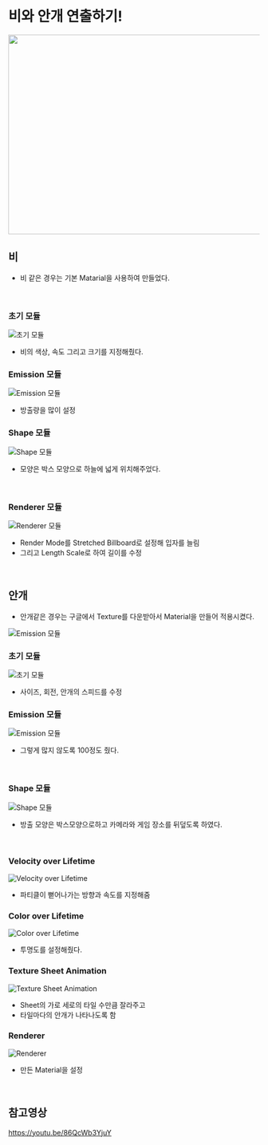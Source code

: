 비와 안개 연출하기!
========


<img src="https://postfiles.pstatic.net/MjAyMjA3MTFfNTEg/MDAxNjU3NTQxODA5NDg2.RzvDk73ZfFK5ehEZB5XcpaNmoHbaJPDNIhq9ROB8hXog.OARpUa9phQNSFABdC24F3m7KllyWhGxrXr0w7zMEOoQg.GIF.rnlgus1126/Fog_Rain.gif?type=w773" width="600" height="400" />

비
-----
- 비 같은 경우는 기본 Matarial을 사용하여 만들었다.

​

### 초기 모듈
![초기 모듈](https://postfiles.pstatic.net/MjAyMjA3MTFfMzYg/MDAxNjU3NTQyMTQwMjQy.b6rVYpRkjOhnhGQKw6CrKr7bVWfCARzEsGY09oEFLLcg.jWpUdT8gw5L0niI0E54pp3l7A_We4lOr3TFduyT0ke8g.PNG.rnlgus1126/image.png?type=w773)
- 비의 색상, 속도 그리고 크기를 지정해줬다.



### Emission 모듈

![Emission 모듈](https://postfiles.pstatic.net/MjAyMjA3MTFfMTIx/MDAxNjU3NTQyMjkxMzU4.y4sw7-jSfHa-VKZNTLUOJhn7tjAZ3kJ5HxmxcZvAVJ0g.tIJ1D0Or3DNHxYwA4AoNUa9SkyEerqMZyLfAsvt6tFYg.PNG.rnlgus1126/image.png?type=w773)
- 방출량을 많이 설정



### Shape 모듈
![Shape 모듈](https://postfiles.pstatic.net/MjAyMjA3MTFfOTcg/MDAxNjU3NTQyMzI2NjQ3.y2gkQiVlv_1c1aolVxDCQhlPutrb0UKvAjSK96ul6vQg.DM1kbJHWJJCIuQ_hdZNRPddbvjFNQsT2LputARM5ejgg.PNG.rnlgus1126/image.png?type=w773)

- 모양은 박스 모양으로 하늘에 넓게 위치해주었다.

​
### Renderer 모듈
![Renderer 모듈](https://postfiles.pstatic.net/MjAyMjA3MTFfNDEg/MDAxNjU3NTQyNDQ5NjY3.94AzqdJBIK2oqoDkiJzo0rgpC7TMwmQg1acwggsPpSUg.bUxyWhQNoW4QHdNISKfAFqT3XrdadVOmP68cVLFTNXAg.PNG.rnlgus1126/image.png?type=w773)
- Render Mode를 Stretched Billboard로 설정해 입자를 늘림
- 그리고 Length Scale로 하여 길이를 수정

​



안개
------
- 안개같은 경우는 구글에서 Texture를 다운받아서 Material을 만들어 적용시켰다.

![Emission 모듈](https://postfiles.pstatic.net/MjAyMjA3MTFfNzMg/MDAxNjU3NTQyODY5NDkz.gWzB9v0wrMCxJ6Edx8yxUi7pLqFQSr9A6y8HVRTJCVEg.dKAquSODareeUWZQRPI9L2_XAH3yMr9iapiSZI-FffQg.PNG.rnlgus1126/image.png?type=w773)

### 초기 모듈

![초기 모듈](https://postfiles.pstatic.net/MjAyMjA3MTFfMjA3/MDAxNjU3NTQyNzgyNjAy.sl9M2s3c9acb2Evi5vha7G937D3LoIs8RWeJVgHdNKEg.FbsnOhhtTZcEAgiL-HO_s9AvRqfJSHjer9IWuDXezQcg.PNG.rnlgus1126/image.png?type=w773)
- 사이즈, 회전, 안개의 스피드를 수정


### Emission 모듈
![Emission 모듈](https://postfiles.pstatic.net/MjAyMjA3MTFfMjkx/MDAxNjU3NTQyOTk4MjI4.kL8FXnPEkUq8MZ_yNcjaqkV7sTRWH2gzbmclpt3JJ8gg.HNI-S3sHfn4lyd6O7QgWNjbX49jbXrgtpjm6E_k3orcg.PNG.rnlgus1126/image.png?type=w773)
- 그렇게 많지 않도록 100정도 줬다.

​
### Shape 모듈
![Shape 모듈](https://postfiles.pstatic.net/MjAyMjA3MTFfNTEg/MDAxNjU3NTQzMDI2MTk3.4qdkHlLE_U1VTuG423PXnVTOlh1VM_cQoj15LeYPVfgg.8lDE7cT70dtHkfUK2toiDvPvuEOYkzfNtRPiIl3f2GIg.PNG.rnlgus1126/image.png?type=w773)

- 방출 모양은 박스모양으로하고 카메라와 게임 장소를 뒤덮도록 하였다.

​
### Velocity over Lifetime

![Velocity over Lifetime](https://postfiles.pstatic.net/MjAyMjA3MTFfMjMz/MDAxNjU3NTQzMTY4NTkw._iRw1x9aAwUHUrhtahbxaiDlM9aHB5TikpK4peFi_Yog.Dru6NLhDRU_n7B7q7wAPj_mFlrJs0uOaELyY0iouxksg.PNG.rnlgus1126/image.png?type=w773)
- 파티클이 뻗어나가는 방향과 속도를 지정해줌


### Color over Lifetime
![Color over Lifetime](https://postfiles.pstatic.net/MjAyMjA3MTFfNCAg/MDAxNjU3NTQzMjM1MzA2.9bzmvw6BbmEbsc09bpgNcepWkCghsrj_ENZ0-djFXXEg.dpuMBbQvd1oDZP4igwEopTKMWcacSgGDz1pRpV8foqog.PNG.rnlgus1126/image.png?type=w773)

- 투명도를 설정해줬다.


### Texture Sheet Animation
![Texture Sheet Animation](https://postfiles.pstatic.net/MjAyMjA3MTFfMTQ2/MDAxNjU3NTQzMjc0ODQw.fuXVcza4UdpE_hqp4RyniVs6iQZOnWcaTdnhVcQlSZYg.VcsgIsggK3FxCtF_6Gp6NScapVcnT13xMPy1d4q1oI8g.PNG.rnlgus1126/image.png?type=w773)

- Sheet의 가로 세로의 타일 수만큼 잘라주고 
- 타일마다의 안개가 나타나도록 함


### Renderer
![Renderer](3)

- 만든 Material을 설정

​

참고영상
---------
https://youtu.be/86QcWb3YjuY
